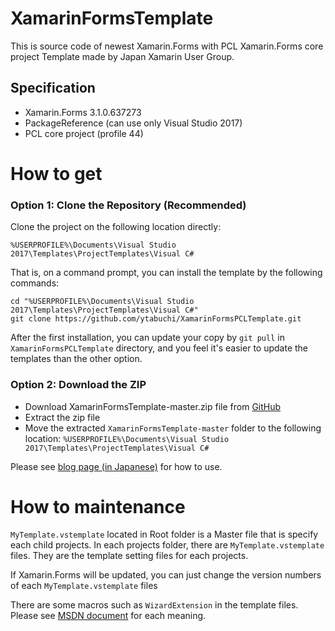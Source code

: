 # XamarinFormsTemplate

This is source code of newest Xamarin.Forms with PCL Xamarin.Forms core project Template made by Japan Xamarin User Group.

## Specification

- Xamarin.Forms 3.1.0.637273
- PackageReference (can use only Visual Studio 2017)
- PCL core project (profile 44)

# How to get

### Option 1: Clone the Repository (Recommended)

Clone the project on the following location directly:

```%USERPROFILE%\Documents\Visual Studio 2017\Templates\ProjectTemplates\Visual C#```

That is, on a command prompt, you can install the template by the following commands:

```
cd "%USERPROFILE%\Documents\Visual Studio 2017\Templates\ProjectTemplates\Visual C#"
git clone https://github.com/ytabuchi/XamarinFormsPCLTemplate.git
```

After the first installation, you can update your copy by ```git pull``` in ```XamarinFormsPCLTemplate``` directory, and you feel it's easier to update the templates than the other option.

### Option 2: Download the ZIP

- Download XamarinFormsTemplate-master.zip file from [GitHub](https://github.com/ytabuchi/XamarinFormsPCLTemplate/archive/master.zip)
- Extract the zip file
- Move the extracted ```XamarinFormsTemplate-master``` folder to the following location:
```%USERPROFILE%\Documents\Visual Studio 2017\Templates\ProjectTemplates\Visual C#```

Please see [blog page (in Japanese)](http://ytabuchi.hatenablog.com/entry/vs-xf-template) for how to use.

# How to maintenance

`MyTemplate.vstemplate` located in Root folder is a Master file that is specify each child projects.
In each projects folder, there are `MyTemplate.vstemplate` files. They are the template setting files for each projects.

If Xamarin.Forms will be updated, you can just change the version numbers of each `MyTemplate.vstemplate` files

There are some macros such as `WizardExtension` in the template files. Please see [MSDN document](https://docs.microsoft.com/en-us/visualstudio/extensibility/visual-studio-template-schema-reference) for each meaning.
